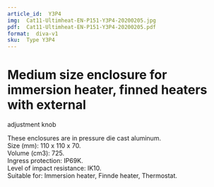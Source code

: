 ```yaml
---
article_id:  Y3P4
img:  Cat11-Ultimheat-EN-P151-Y3P4-20200205.jpg
pdf:  Cat11-Ultimheat-EN-P151-Y3P4-20200205.pdf
format:  diva-v1
sku:  Type Y3P4
---
```

# Medium size enclosure for immersion heater, finned heaters with external
adjustment knob
 
These enclosures are in pressure die cast aluminum.  
Size (mm): 110 x 110 x 70.  
Volume (cm3): 725.  
Ingress protection: IP69K.  
Level of impact resistance: IK10.  
Suitable for: Immersion heater, Finnde heater, Thermostat.  

